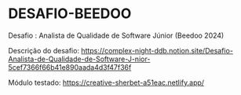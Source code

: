 # DESAFIO-BEEDOO
Desafio : Analista de Qualidade de Software Júnior (Beedoo 2024)

Descrição do desafio: https://complex-night-ddb.notion.site/Desafio-Analista-de-Qualidade-de-Software-J-nior-5cef7366f66b41e890aada4d3f47f36f

Módulo testado: https://creative-sherbet-a51eac.netlify.app/
